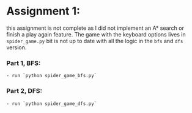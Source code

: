 # Assignment 1:
this assignment is not complete as I did not implement an A* search or finish a play again feature.
The game with the keyboard options lives in `spider_game.py` bit is not up to date with all the logic in the `bfs` and `dfs` version.

### Part 1, BFS:
    - run `python spider_game_bfs.py`

### Part 2, DFS:
    - run `python spider_game_dfs.py`
